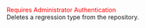 <span style="color:red">Requires Administrator Authentication</span>  
Deletes a regression type from the repository.